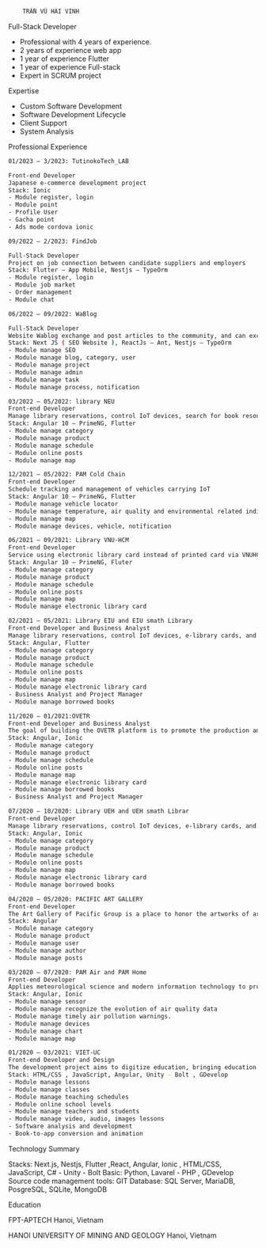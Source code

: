 ```bash
    TRẦN VŨ HẢI VINH
```

Full-Stack Developer

- Professional with 4 years of experience.
- 2 years of experience web app
- 1 year of experience Flutter
- 1 year of experience Full-stack
- Expert in SCRUM project

Expertise

- Custom Software Development
- Software Development Lifecycle
- Client Support
- System Analysis

Professional Experience

```bash
01/2023 – 3/2023: TutinokoTech_LAB

Front-end Developer
Japanese e-commerce development project
Stack: Ionic
- Module register, login
- Module point
- Profile User
- Gacha point
- Ads mode cordova ionic
```

```bash
09/2022 – 2/2023: FindJob

Full-Stack Developer
Project on job connection between candidate suppliers and employers
Stack: Flutter – App Mobile, Nestjs – TypeOrm
- Module register, login
- Module job market
- Order management
- Module chat
```

```bash
06/2022 – 09/2022: WaBlog

Full-Stack Developer
Website Wablog exchange and post articles to the community, and can exchange and make friends
Stack: Next JS ( SEO Website ), ReactJs – Ant, Nestjs – TypeOrm
- Module manage SEO
- Module manage blog, category, user
- Module manage project
- Module manage admin
- Module manage task
- Module manage process, notification
```

```bash
03/2022 – 05/2022: library NEU
Front-end Developer
Manage library reservations, control IoT devices, search for book resources
Stack: Angular 10 – PrimeNG, Flutter
- Module manage category
- Module manage product
- Module manage schedule
- Module online posts
- Module manage map
```

```bash
12/2021 – 05/2022: PAM Cold Chain
Front-end Developer
Schedule tracking and management of vehicles carrying IoT
Stack: Angular 10 – PrimeNG, Flutter
- Module manage vehicle locator
- Module manage temperature, air quality and environmental related indicators
- Module manage map
- Module manage devices, vehicle, notification
```

```bash
06/2021 – 09/2021: Library VNU-HCM
Front-end Developer
Service using electronic library card instead of printed card via VNUHCM Libraries application.
Stack: Angular 10 – PrimeNG, Fluter
- Module manage category
- Module manage product
- Module manage schedule
- Module online posts
- Module manage map
- Module manage electronic library card
```

```bash
02/2021 – 05/2021: Library EIU and EIU smath Library
Front-end Developer and Business Analyst
Manage library reservations, control IoT devices, e-library cards, and search for book resources
Stack: Angular, Flutter
- Module manage category
- Module manage product
- Module manage schedule
- Module online posts
- Module manage map
- Module manage electronic library card
- Business Analyst and Project Manager
- Module manage borrowed books
```

```bash
11/2020 – 01/2021:OVETR
Front-end Developer and Business Analyst
The goal of building the OVETR platform is to promote the production and sharing of digital learning resources, to set up and test a sandbox mechanism for the management and operation of shared learning materials
Stack: Angular, Ionic
- Module manage category
- Module manage product
- Module manage schedule
- Module online posts
- Module manage map
- Module manage electronic library card
- Module manage borrowed books
- Business Analyst and Project Manager
```

```bash
07/2020 – 10/2020: Library UEH and UEH smath Librar
Front-end Developer
Manage library reservations, control IoT devices, e-library cards, and search for book resources
Stack: Angular, Ionic
- Module manage category
- Module manage product
- Module manage schedule
- Module online posts
- Module manage map
- Module manage electronic library card
- Module manage borrowed books
```

```bash
04/2020 – 05/2020: PACIFIC ART GALLERY
Front-end Developer
The Art Gallery of Pacific Group is a place to honor the artworks of artists who have made many contributions to the fine arts.
Stack: Angular
- Module manage category
- Module manage product
- Module manage user
- Module manage author
- Module manage posts
```

```bash
03/2020 – 07/2020: PAM Air and PAM Home
Front-end Developer
Applies meteorological science and modern information technology to provide an IoT ecosystem of sensors, management platforms, and mobile applications that display accurate, detailed and time-based displays. Realize the evolution of air quality data, timely air pollution warning.
Stack: Angular, Ionic
- Module manage sensor
- Module manage recognize the evolution of air quality data
- Module manage timely air pollution warnings.
- Module manage devices
- Module manage chart
- Module manage map
```

```bash
01/2020 – 03/2021: VIET-UC
Front-end Developer and Design
The development project aims to digitize education, bringing education closer to students.
Stack: HTML/CSS , JavaScript, Angular, Unity - Bolt , GDevelop
- Module manage lessons
- Module manage classes
- Module manage teaching schedules
- Module online school levels
- Module manage teachers and students
- Module manage video, audio, images lessons
- Software analysis and development
- Book-to-app conversion and animation
```

Technology Summary

Stacks: Next.js, Nestjs, Flutter ,React, Angular, Ionic , HTML/CSS, JavaScript, C# - Unity - Bolt
Basic: Python, Lavarel - PHP , GDevelop
Source code management tools: GIT
Database: SQL Server, MariaDB, PosgreSQL, SQLite, MongoDB

Education

FPT-APTECH
Hanoi, Vietnam

HANOI UNIVERSITY OF MINING AND GEOLOGY
Hanoi, Vietnam
